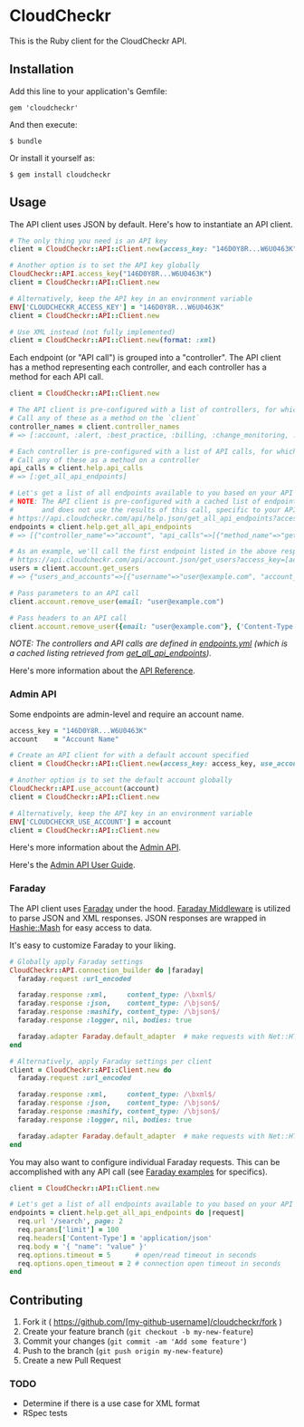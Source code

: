# CloudCheckr

This is the Ruby client for the CloudCheckr API.

## Installation

Add this line to your application's Gemfile:

    gem 'cloudcheckr'

And then execute:

    $ bundle

Or install it yourself as:

    $ gem install cloudcheckr

## Usage

The API client uses JSON by default. Here's how to instantiate an API client.

```ruby
# The only thing you need is an API key
client = CloudCheckr::API::Client.new(access_key: "146D0Y8R...W6U0463K")

# Another option is to set the API key globally
CloudCheckr::API.access_key("146D0Y8R...W6U0463K")
client = CloudCheckr::API::Client.new

# Alternatively, keep the API key in an environment variable
ENV['CLOUDCHECKR_ACCESS_KEY'] = "146D0Y8R...W6U0463K"
client = CloudCheckr::API::Client.new

# Use XML instead (not fully implemented)
client = CloudCheckr::API::Client.new(format: :xml)
```

Each endpoint (or "API call") is grouped into a "controller". The API client has a method representing each controller, and each controller has a method for each API call.

```ruby
client = CloudCheckr::API::Client.new

# The API client is pre-configured with a list of controllers, for which you can get a listing
# Call any of these as a method on the `client`
controller_names = client.controller_names
# => [:account, :alert, :best_practice, :billing, :change_monitoring, :cloudwatch, :cloudwatchevent, :help, :inventory, :security]

# Each controller is pre-configured with a list of API calls, for which you can also get a listing
# Call any of these as a method on a controller
api_calls = client.help.api_calls
# => [:get_all_api_endpoints]

# Let's get a list of all endpoints available to you based on your API access key
# NOTE: The API client is pre-configured with a cached list of endpoints 
#       and does not use the results of this call, specific to your API access key
# https://api.cloudcheckr.com/api/help.json/get_all_api_endpoints?access_key=[access_key]
endpoints = client.help.get_all_api_endpoints
# => [{"controller_name"=>"account", "api_calls"=>[{"method_name"=>"get_users"...

# As an example, we'll call the first endpoint listed in the above response
# https://api.cloudcheckr.com/api/account.json/get_users?access_key=[access_key]
users = client.account.get_users
# => {"users_and_accounts"=>[{"username"=>"user@example.com", "account_names"=>["Example"]}]}

# Pass parameters to an API call
client.account.remove_user(email: "user@example.com")

# Pass headers to an API call
client.account.remove_user({email: "user@example.com"}, {'Content-Type': 'application/json'})
```

_NOTE: The controllers and API calls are defined in [endpoints.yml](./lib/cloud_checkr/api/endpoints.yml) (which is a cached listing retrieved from [get_all_api_endpoints](http://support.cloudcheckr.com/cloudcheckr-api-userguide/cloudcheckr-api-reference-guide/#get_all_api_endpoints))._

Here's more information about the [API Reference](http://support.cloudcheckr.com/cloudcheckr-api-userguide/cloudcheckr-api-reference-guide/).

### Admin API

Some endpoints are admin-level and require an account name.

```ruby
access_key = "146D0Y8R...W6U0463K"
account    = "Account Name"

# Create an API client for with a default account specified
client = CloudCheckr::API::Client.new(access_key: access_key, use_account: account)

# Another option is to set the default account globally
CloudCheckr::API.use_account(account)
client = CloudCheckr::API::Client.new

# Alternatively, keep the API key in an environment variable
ENV['CLOUDCHECKR_USE_ACCOUNT'] = account
client = CloudCheckr::API::Client.new
```

Here's more information about the [Admin API](http://support.cloudcheckr.com/cloudcheckr-api-userguide/cloudcheckr-admin-api-reference-guide/).

Here's the [Admin API User Guide](http://support.cloudcheckr.com/cloudcheckr-api-userguide/).

### Faraday

The API client uses [Faraday](https://github.com/lostisland/faraday) under the hood. [Faraday Middleware](https://github.com/lostisland/faraday_middleware) is utilized to parse JSON and XML responses. JSON responses are wrapped in [Hashie::Mash](https://github.com/intridea/hashie) for easy access to data.

It's easy to customize Faraday to your liking.

```ruby
# Globally apply Faraday settings
CloudCheckr::API.connection_builder do |faraday|
  faraday.request :url_encoded

  faraday.response :xml,     content_type: /\bxml$/
  faraday.response :json,    content_type: /\bjson$/
  faraday.response :mashify, content_type: /\bjson$/
  faraday.response :logger, nil, bodies: true

  faraday.adapter Faraday.default_adapter  # make requests with Net::HTTP
end

# Alternatively, apply Faraday settings per client
client = CloudCheckr::API::Client.new do
  faraday.request :url_encoded

  faraday.response :xml,     content_type: /\bxml$/
  faraday.response :json,    content_type: /\bjson$/
  faraday.response :mashify, content_type: /\bjson$/
  faraday.response :logger, nil, bodies: true

  faraday.adapter Faraday.default_adapter  # make requests with Net::HTTP
end
```

You may also want to configure individual Faraday requests. This can be accomplished with any API call (see [Faraday examples](https://github.com/lostisland/faraday) for specifics).

```ruby
client = CloudCheckr::API::Client.new

# Let's get a list of all endpoints available to you based on your API access key
endpoints = client.help.get_all_api_endpoints do |request|
  req.url '/search', page: 2
  req.params['limit'] = 100
  req.headers['Content-Type'] = 'application/json'
  req.body = '{ "name": "value" }'
  req.options.timeout = 5      # open/read timeout in seconds
  req.options.open_timeout = 2 # connection open timeout in seconds
end
```

## Contributing

1. Fork it ( https://github.com/[my-github-username]/cloudcheckr/fork )
2. Create your feature branch (`git checkout -b my-new-feature`)
3. Commit your changes (`git commit -am 'Add some feature'`)
4. Push to the branch (`git push origin my-new-feature`)
5. Create a new Pull Request

### TODO

* Determine if there is a use case for XML format
* RSpec tests


